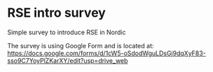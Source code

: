 # RSE intro survey
Simple survey to introduce RSE in Nordic

The survey is using Google Form and is located at:
https://docs.google.com/forms/d/1cW5-oSdodWguLDsGj9dqXyF83-sso9C7YoyPlZKarXY/edit?usp=drive_web

